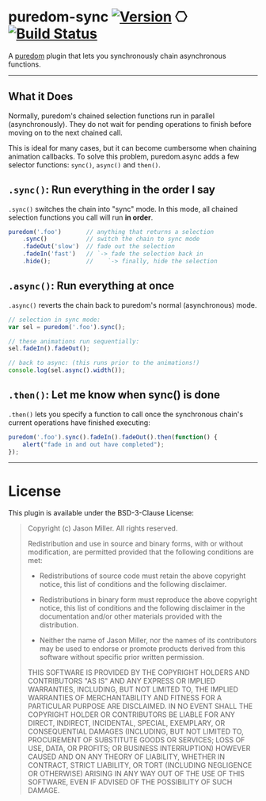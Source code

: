 puredom-sync [![Version](https://img.shields.io/npm/v/puredom-sync.svg?style=flat)](https://www.npmjs.org/package/puredom-sync) ⎔ [![Build Status](https://img.shields.io/travis/developit/puredom-sync.svg?style=flat&branch=master)](https://travis-ci.org/developit/puredom-sync)
=============

A [puredom](http://puredom.org) plugin that lets you synchronously chain asynchronous functions.  


---


What it Does
------------

Normally, puredom's chained selection functions run in parallel (asynchronously). They
do not wait for pending operations to finish before moving on to the next chained call.

This is ideal for many cases, but it can become cumbersome when chaining animation callbacks.
To solve this problem, puredom.async adds a few selector functions: `sync()`, `async()` and `then()`.


`.sync()`: Run everything in the order I say
--------------------------------------------

`.sync()` switches the chain into "sync" mode. In this mode,
	all chained selection functions you call will run **in order**.

```JavaScript
puredom('.foo')       // anything that returns a selection
	.sync()           // switch the chain to sync mode
	.fadeOut('slow')  // fade out the selection
	.fadeIn('fast')   // `-> fade the selection back in
	.hide();          //    `-> finally, hide the selection
```

`.async()`: Run everything at once
----------------------------------

`.async()` reverts the chain back to puredom's normal (asynchronous) mode.

```JavaScript
// selection in sync mode:
var sel = puredom('.foo').sync();

// these animations run sequentially:
sel.fadeIn().fadeOut();

// back to async: (this runs prior to the animations!)
console.log(sel.async().width());
```

`.then()`: Let me know when sync() is done
------------------------------------------

`.then()` lets you specify a function to call once the synchronous
chain's current operations have finished executing:

```JavaScript
puredom('.foo').sync().fadeIn().fadeOut().then(function() {
	alert("fade in and out have completed");
});
```


---


License
=======
This plugin is available under the BSD-3-Clause License:

>	Copyright (c) Jason Miller. All rights reserved.
>
>	Redistribution and use in source and binary forms, with or without modification,
>	are permitted provided that the following conditions are met:
>
>	*	Redistributions of source code must retain the above copyright notice,
>		this list of conditions and the following disclaimer.
>
>	*	Redistributions in binary form must reproduce the above copyright notice,
>		this list of conditions and the following disclaimer in the documentation
>		and/or other materials provided with the distribution.
>
>	*	Neither the name of Jason Miller, nor the names of its contributors may be used to endorse
>		or promote products derived from this software without specific prior written permission.
>
>	THIS SOFTWARE IS PROVIDED BY THE COPYRIGHT HOLDERS AND CONTRIBUTORS "AS IS" AND ANY EXPRESS
>	OR IMPLIED WARRANTIES, INCLUDING, BUT NOT LIMITED TO, THE IMPLIED WARRANTIES OF MERCHANTABILITY
>	AND FITNESS FOR A PARTICULAR PURPOSE ARE DISCLAIMED. IN NO EVENT SHALL THE COPYRIGHT HOLDER
>	OR CONTRIBUTORS BE LIABLE FOR ANY DIRECT, INDIRECT, INCIDENTAL, SPECIAL, EXEMPLARY, OR CONSEQUENTIAL
>	DAMAGES (INCLUDING, BUT NOT LIMITED TO, PROCUREMENT OF SUBSTITUTE GOODS OR SERVICES; LOSS OF USE,
>	DATA, OR PROFITS; OR BUSINESS INTERRUPTION) HOWEVER CAUSED AND ON ANY THEORY OF LIABILITY, WHETHER
>	IN CONTRACT, STRICT LIABILITY, OR TORT (INCLUDING NEGLIGENCE OR OTHERWISE) ARISING IN ANY WAY
>	OUT OF THE USE OF THIS SOFTWARE, EVEN IF ADVISED OF THE POSSIBILITY OF SUCH DAMAGE.
